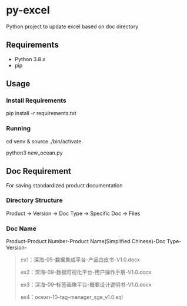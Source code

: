 # py-excel
Python project to update excel based on doc directory

## Requirements
- Python 3.8.x
- pip

## Usage

### Install Requirements
pip install -r requirements.txt

### Running
cd venv & source ./bin/activate

python3 new_ocean.py

## Doc Requirement
For saving standardized product documentation

### Directory Structure

Product -> Version -> Doc Type -> Specific Doc -> Files

### Doc Name

Product-Product Number-Product Name(Simplified Chinese)-Doc Type-Version-

> ex1：深海-05-数据集成平台-产品白皮书-V1.0.docx
>
> ex2：深海-09-数据可视化平台-用户操作手册-V1.0.docx
>
> ex3：深海-09-标签画像平台-概要设计说明书-V1.0.docx
>
> ex4：ocean-10-tag-manager_sge_v1.0.sql
